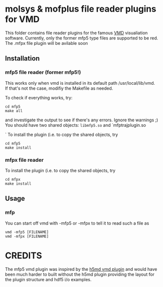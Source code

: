 # molsys & mofplus file reader plugins for VMD

This folder contains file reader plugins for the famous [VMD](https://www.ks.uiuc.edu/Research/vmd/) visualiation software. Currently, only the former mfp5 type files are supported to be red. The .mfpx file plugin will be avilable soon

## Installation 

### mfp5 file reader (former mfp5!)

This works only when vmd is installed in its default path /usr/local/lib/vmd. If that's not the case, modifiy the Makefile as needed.

To check if everything works, try:

```
cd mfp5
make all
```
and investigate the output to see if there's any errors. Ignore the warnings ;)  You should have two shared objects: `libmfp5.so` and `mfptrajplugin.so

`
To install the plugin (i.e. to copy the shared objects, try
```
cd mfp5
make install
```


### mfpx file reader

To install the plugin (i.e. to copy the shared objects, try
```
cd mfpx
make install
```



## Usage

### mfp

You can start off vmd with -mfp5 or -mfpx to tell it to read such a file as

```
vmd -mfp5 [FILENAME]
vmd -mfpx [FILENAME]
```

# CREDITS

The mfp5 vmd plugin was inspired by the [h5md vmd plugin](https://github.com/h5md/VMD-h5mdplugin) and would have been much harder to built without the h5md plugin providing the layout for the plugin structure and hdf5 i/o examples. 
